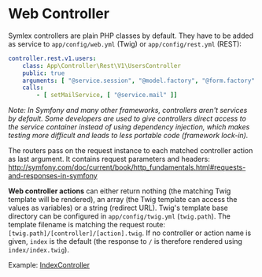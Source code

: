 # Web Controller

Symlex controllers are plain PHP classes by default. They have to be added as service to `app/config/web.yml` (Twig) or `app/config/rest.yml` (REST):

```yaml
controller.rest.v1.users:
    class: App\Controller\Rest\V1\UsersController
    public: true
    arguments: [ "@service.session", "@model.factory", "@form.factory" ]
    calls:
        - [ setMailService, [ "@service.mail" ]]
```

*Note: In Symfony and many other frameworks, controllers aren't services by default. Some developers are used to give 
controllers direct access to the service container instead of using dependency injection, which makes testing more 
difficult and leads to less portable code (framework lock-in).*

The routers pass on the request instance to each matched controller action as last argument. It contains request parameters and headers: http://symfony.com/doc/current/book/http_fundamentals.html#requests-and-responses-in-symfony

**Web controller actions** can either return nothing (the matching Twig template will be rendered), an array (the Twig template can access the values as variables) or a string (redirect URL). Twig's template base directory can be configured in `app/config/twig.yml` (`twig.path`). The template filename is matching the request route: `[twig.path]/[controller]/[action].twig`. If no controller or action name is given, `index` is the default (the response to `/` is therefore rendered using `index/index.twig`).

Example: [IndexController](https://github.com/symlex/symlex/blob/master/src/Controller/Web/IndexController.php)
